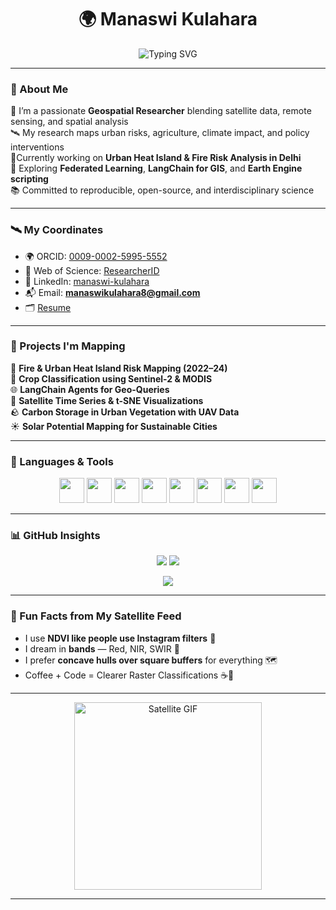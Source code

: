 <h1 align="center">🌍 Manaswi Kulahara</h1>

<p align="center">
  <img src="https://readme-typing-svg.demolab.com?font=Fira+Code&size=24&pause=1000&color=0ACFBA&center=true&vCenter=true&multiline=true&width=900&height=120&lines=Geospatial+Researcher+%F0%9F%8C%8E;Remote+Sensing+%7C+GIS+%7C+Urban+Analytics+%7C+Disaster+Risk+Mapping;Crafting+data+layers+for+a+resilient+future!" alt="Typing SVG" />
</p>

---

### 🧭 About Me

🔬 I’m a passionate **Geospatial Researcher** blending satellite data, remote sensing, and spatial analysis  
🛰️ My research maps urban risks, agriculture, climate impact, and policy interventions  
📍Currently working on **Urban Heat Island & Fire Risk Analysis in Delhi**  
🌱 Exploring **Federated Learning**, **LangChain for GIS**, and **Earth Engine scripting**  
📚 Committed to reproducible, open-source, and interdisciplinary science  

---

### 🛰️ My Coordinates

- 🌍 ORCID: [0009-0002-5995-5552](https://orcid.org/0009-0002-5995-5552)  
- 🔬 Web of Science: [ResearcherID](https://www.webofscience.com) <!-- Replace with your profile -->
- 🔗 LinkedIn: [manaswi-kulahara](https://linkedin.com/in/manaswi-kulahara)
- 📬 Email: **manaswikulahara8@gmail.com**
- 🗂️ [Resume](https://drive.google.com/file/d/1N8T0ZH3SS-j644FiGNIU1qSM56M29ppx/view?usp=sharing)

---

### 🧪 Projects I'm Mapping

🚒 **Fire & Urban Heat Island Risk Mapping (2022–24)**  
🌾 **Crop Classification using Sentinel-2 & MODIS**  
🌐 **LangChain Agents for Geo-Queries**  
📡 **Satellite Time Series & t-SNE Visualizations**  
🪨 **Carbon Storage in Urban Vegetation with UAV Data**  
☀️ **Solar Potential Mapping for Sustainable Cities**  

---

### 🧠 Languages & Tools

<p align="center">
  <img src="https://cdn.jsdelivr.net/gh/devicons/devicon/icons/python/python-original.svg" width="40" />
  <img src="https://cdn.jsdelivr.net/gh/devicons/devicon/icons/javascript/javascript-original.svg" width="40" />
  <img src="https://cdn.jsdelivr.net/gh/devicons/devicon/icons/html5/html5-original.svg" width="40" />
  <img src="https://cdn.jsdelivr.net/gh/devicons/devicon/icons/css3/css3-original.svg" width="40" />
  <img src="https://www.vectorlogo.zone/logos/qgis/qgis-icon.svg" width="40" />
  <img src="https://cdn.jsdelivr.net/gh/devicons/devicon/icons/mysql/mysql-original-wordmark.svg" width="40" />
  <img src="https://www.vectorlogo.zone/logos/earthengine/earthengine-icon.svg" width="40" />
  <img src="https://upload.wikimedia.org/wikipedia/commons/0/05/Scikit_learn_logo_small.svg" width="40" />
</p>

---

### 📊 GitHub Insights

<p align="center">
  <img src="https://github-readme-stats.vercel.app/api?username=manaswikulahara&show_icons=true&theme=vue-dark" />
  <img src="https://github-readme-stats.vercel.app/api/top-langs/?username=manaswikulahara&layout=compact&theme=vue-dark" />
</p>

<p align="center">
  <img src="https://github-readme-streak-stats.herokuapp.com/?user=manaswikulahara&theme=vue-dark" />
</p>

---

### 🔭 Fun Facts from My Satellite Feed

- I use **NDVI like people use Instagram filters** 🌱  
- I dream in **bands** — Red, NIR, SWIR 🎨  
- I prefer **concave hulls over square buffers** for everything 🗺️  
- Coffee + Code = Clearer Raster Classifications ☕🧠  

---

<p align="center">
  <img src="https://media.giphy.com/media/xT9IgzoKnwFNmISR8I/giphy.gif" width="300" alt="Satellite GIF" />
</p>

---

